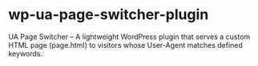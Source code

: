 # wp-ua-page-switcher-plugin
UA Page Switcher – A lightweight WordPress plugin that serves a custom HTML page (page.html) to visitors whose User-Agent matches defined keywords.

